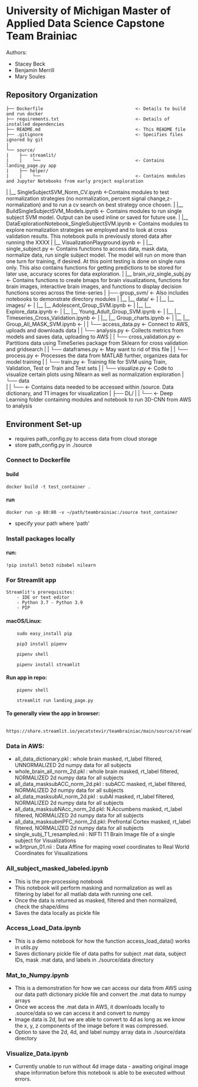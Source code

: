 # University of Michigan Master of Applied Data Science Capstone Team Brainiac

Authors:

- Stacey Beck 
- Benjamin Merrill
- Mary Soules

## Repository Organization
    ├── Dockerfile                                   <- Details to build and run docker
    ├── requirements.txt                             <- Details of installed dependencies
    ├── README.md                                    <- This README file
    ├── .gitignore                                   <- Specifies files ignored by git
    |
    └── source/
    |    ├── streamlit/
    |    |    └──                                    <- Contains landing_page.py app
    |    ├── helper/
    |    |    └──                                    <- Contains modules and Jupyter Notebooks from early project exploration
|    |__    SingleSubjectSVM_Norm_CV.ipynb           <-Contains modules to test normalization strategies (no normalization, percent signal change,z-normalization) and to run a cv search on best strategy once chosen.
    |    |__ BuildSingleSubjectSVM_Models.ipynb      <- Contains modules to run single subject SVM model. Output can be used inline or saved for future use.
    |    |__ DataExplorationNotebook_SingleSubjectSVM.ipynb  <- Contains modules to explore normalization strategies we employed and to look at cross validation results. This notebook pulls in previously stored data after running the XXXX
    |    |__ VisualizationPlayground.ipynb           <-
    |    |__ single_subject.py                       <- Contains functions to access data, mask data, normalize data, run single subject model. The model will run on more than one turn for training, if desired. At this point testing is done on single runs only. This also contains functions for getting predictions to be stored for later use, accuracy scores for data exploration.
    |    |__ brain_viz_single_subj.py                <- Contains functions to create bmaps for brain visualizations, functions for brain images, interactive brain images, and functions to display decision functions scores across the time-series
    |    ├── group_svm/                              <- Also includes notebooks to demonstrate directory modules
    |    |__  |__ data/                              <-
    |    |__  |__ images/                            <-
    |    |__  |__ Adolescent_Group_SVM.ipynb         <-
    |    |__  |__ Explore_data.ipynb                 <-
    |    |__  |__ Young_Adult_Group_SVM.ipynb        <-
    |    |__  |__ Timeseries_Cross_Validation.ipynb  <-
    |    |__  |__ Group_charts.ipynb                 <-
    |    |__  |__ Group_All_MASK_SVM.ipynb           <-
    |    |    └── access_data.py                     <- Connect to AWS, uploads and downloads data
    |    |    └── analysis.py                        <- Collects metrics from models and saves data, uploading to AWS
    |    |    └── cross_validation.py                <- Partitions data using TimeSeries package from Sklearn for cross validation and gridsearch
    |    |    └── dataframes.py                      <- May want to rid of this file
    |    |    └── process.py                         <- Processes the data from MATLAB further, organizes data for model training
    |    |    └── train.py                           <- Training file for SVM using Train, Validation, Test or Train and Test sets
    |    |    └── visualize.py                       <- Code to visualize certain plots using Nilearn as well as normalization exploration
    |    └── data   
    |    |    └──                                    <- Contains data needed to be accessed within /source. Data dictionary, and T1 images for visualization 
    |    ├── DL/
    |    |    └──                                    <- Deep Learning folder containing modules and notebook to run 3D-CNN from AWS to analysis
 
## Environment Set-up

- requires path_config.py to access data from cloud storage
- store path_config.py in ./source

### Connect to Dockerfile 
#### build 
    docker build -t test_container .

#### run
    docker run -p 80:80 -v ~/path/teambrainiac:/source test_container

* specify your path where 'path'

### Install packages locally

#### run:
    !pip install boto3 nibabel nilearn
    
### For Streamlit app
    Streamlit's prerequisites:
        - IDE or text editor
        - Python 3.7 - Python 3.9
        - PIP
        
#### macOS/Linux:
        sudo easy_install pip
        
        pip3 install pipenv
        
        pipenv shell
        
        pipenv install streamlit
        
#### Run app in repo:
        pipenv shell
        
        streamlit run landing_page.py
        
#### To generally view the app in browser:
        https://share.streamlit.io/yecatstevir/teambrainiac/main/source/streamlit/landing_page.py
        

### Data in AWS:
- all_data_dictionary.pkl         : whole brain masked, rt_label filtered, UNNORMALIZED 2d numpy data for all subjects
- whole_brain_all_norm_2d.pkl     : whole brain masked, rt_label filtered, NORMALIZED 2d numpy data for all subjects
- all_data_masksubACC_norm_2d.pkl : subACC masked, rt_label filtered, NORMALIZED 2d numpy data for all subjects
- all_data_masksubAI_norm_2d.pkl  : subAI masked, rt_label filtered, NORMALIZED 2d numpy data for all subjects
- all_data_masksubNAcc_norm_2d.pkl: N.Accumbens masked, rt_label filtered, NORMALIZED 2d numpy data for all subjects
- all_data_masksubmPFC_norm_2d.pkl: Prefrontal Cortex masked, rt_label filtered, NORMALIZED 2d numpy data for all subjects
- single_subj_T1_resampled.nii    : NIFTI T1 Brain Image file of a single subject for Visualizations
- w3rtprun_01.nii                 : Data Affine for maping voxel coordinates to Real World Coordinates for Visualizations

### All_subject_masked_labeled.ipynb

- This is the pre-processing notebook
- This notebook will perform masking and normalization as well as filtering by label for all matlab data with running one cell. 
- Once the data is returned as masked, filtered and then normalized, check the shape/dims
- Saves the data locally as pickle file

### Access_Load_Data.ipynb

- This is a demo notebook for how the function access_load_data() works in utils.py
- Saves dictionary pickle file of data paths for subject .mat data, subject IDs, mask .mat data, and labels in ./source/data directory

### Mat_to_Numpy.ipynb

- This is a demonstration for how we can access our data from AWS using our data path dictionary pickle file and convert the .mat data to numpy arrays
- Once we access the .mat data in AWS, it downloads locally to .source/data so we can access it and convert to numpy
- Image data is 2d, but we are able to convert to 4d as long as we know the x, y, z components of the image before it was compressed.
- Option to save the 2d, 4d, and label numpy array data in ./source/data directory

### Visualize_Data.ipynb

- Currently unable to run without 4d image data - awaiting original image shape information before this notebook is able to be executed without errors. 




